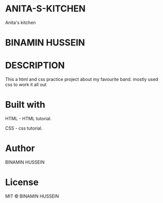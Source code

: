 # ANITA-S-KITCHEN
Anita's kitchen

# BINAMIN HUSSEIN

# DESCRIPTION
This a html and css practice project about my favourite band.
mostly used css to work it all out


# Built with
HTML - HTML tutorial.

CSS - css tutorial.

# Author
BINAMIN HUSSEIN

# License
MIT © BINAMIN HUSSEIN

